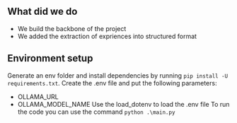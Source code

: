 ## What did we do
- We build the backbone of the project
- We added the extraction of expriences into structured format

## Environment setup
Generate an env folder and install dependencies by running `pip install -U requirements.txt`.
Create the .env file and put the following parameters:
- OLLAMA_URL
- OLLAMA_MODEL_NAME
Use the load_dotenv to load the .env file
To run the code you can use the command `python .\main.py`